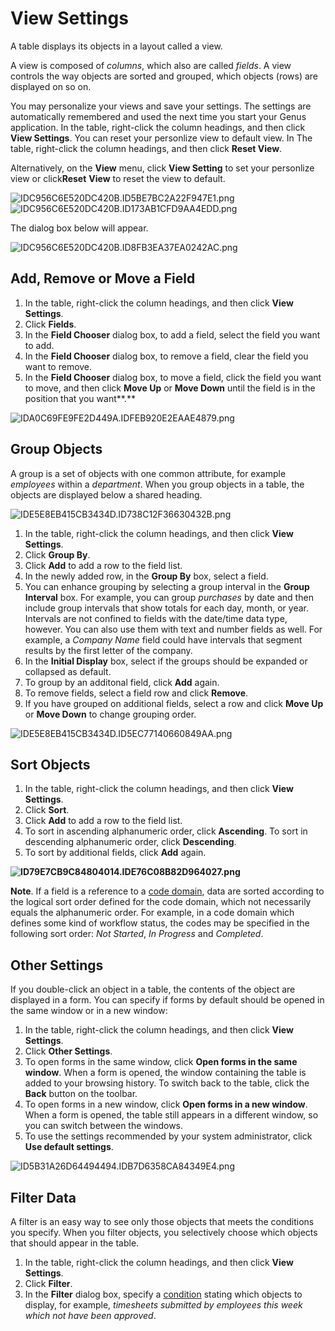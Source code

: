 # View Settings

A table displays its objects in a layout called a view.

A view is composed of _columns_, which also are called _fields_. A view controls the way objects are sorted and grouped, which objects (rows) are displayed on so on.

You may personalize your views and save your settings. The settings are automatically remembered and used the next time you start your Genus application. In the table, right-click the column headings, and then click **View Settings**. You can reset your personlize view to default view. In The table, right-click the column headings, and then click **Reset View**.

Alternatively, on the **View** menu, click **View Setting** to set your personlize view or click**Reset** **View** to reset the view to default.

![IDC956C6E520DC420B.ID5BE7BC2A22F947E1.png](media/IDC956C6E520DC420B.ID5BE7BC2A22F947E1.png) ![IDC956C6E520DC420B.ID173AB1CFD9AA4EDD.png](media/IDC956C6E520DC420B.ID173AB1CFD9AA4EDD.png)

The dialog box below will appear.

![IDC956C6E520DC420B.ID8FB3EA37EA0242AC.png](media/IDC956C6E520DC420B.ID8FB3EA37EA0242AC.png)


## Add, Remove or Move a Field <a name="add-remove-or-move-a-field"/>

1.  In the table, right-click the column headings, and then click **View Settings**.
2.  Click **Fields**.
3.  In the **Field Chooser** dialog box, to add a field, select the field you want to add.
4.  In the **Field Chooser** dialog box, to remove a field, clear the field you want to remove.
5.  In the **Field Chooser** dialog box, to move a field, click the field you want to move, and then click **Move Up** or **Move Down** until the field is in the position that you want**.**

![IDA0C69FE9FE2D449A.IDFEB920E2EAAE4879.png](media/IDA0C69FE9FE2D449A.IDFEB920E2EAAE4879.png)



## Group Objects

A group is a set of objects with one common attribute, for example _employees_ within a _department_. When you group objects in a table, the objects are displayed below a shared heading.

![IDE5E8EB415CB3434D.ID738C12F36630432B.png](media/IDE5E8EB415CB3434D.ID738C12F36630432B.png)

1.  In the table, right-click the column headings, and then click **View Settings**.
2.  Click **Group By**.
3.  Click **Add** to add a row to the field list.
4.  In the newly added row, in the **Group By** box, select a field.
5.  You can enhance grouping by selecting a group interval in the **Group Interval** box. For example, you can group _purchases_ by date and then include group intervals that show totals for each day, month, or year. Intervals are not confined to fields with the date/time data type, however. You can also use them with text and number fields as well. For example, a _Company Name_ field could have intervals that segment results by the first letter of the company.
6.  In the **Initial Display** box, select if the groups should be expanded or collapsed as default.
7.  To group by an additonal field, click **Add** again.
8.  To remove fields, select a field row and click **Remove**.
9.  If you have grouped on additional fields, select a row and click **Move Up** or **Move Down** to change grouping order.

![IDE5E8EB415CB3434D.ID5EC77140660849AA.png](media/IDE5E8EB415CB3434D.ID5EC77140660849AA.png)



## Sort Objects

1.  In the table, right-click the column headings, and then click **View Settings**.
2.  Click **Sort**.
3.  Click **Add** to add a row to the field list.
4.  To sort in ascending alphanumeric order, click **Ascending**. To sort in descending alphanumeric order, click **Descending**.
5.  To sort by additional fields, click **Add** again.

**![ID79E7CB9C84804014.IDE76C08B82D964027.png](media/ID79E7CB9C84804014.IDE76C08B82D964027.png)**

**Note**. If a field is a reference to a [code domain](../../../../terminology.md), data are sorted according to the logical sort order defined for the code domain, which not necessarily equals the alphanumeric order. For example, in a code domain which defines some kind of workflow status, the codes may be specified in the following sort order: _Not Started_, _In Progress_ and _Completed_.



## Other Settings

If you double-click an object in a table, the contents of the object are displayed in a form. You can specify if forms by default should be opened in the same window or in a new window:

1.  In the table, right-click the column headings, and then click **View Settings**.
2.  Click **Other Settings**.
3.  To open forms in the same window, click **Open forms in the same window**. When a form is opened, the window containing the table is added to your browsing history. To switch back to the table, click the **Back** button on the toolbar.
4.  To open forms in a new window, click **Open forms in a new window**. When a form is opened, the table still appears in a different window, so you can switch between the windows.
5.  To use the settings recommended by your system administrator, click **Use default settings**.

![ID5B31A26D64494494.IDB7D6358CA84349E4.png](media/ID5B31A26D64494494.IDB7D6358CA84349E4.png)



## Filter Data

A filter is an easy way to see only those objects that meets the conditions you specify. When you filter objects, you selectively choose which objects that should appear in the table.

1.  In the table, right-click the column headings, and then click **View Settings**.
2.  Click **Filter**.
3.  In the **Filter** dialog box, specify a [condition](../../../../developers/defining-an-app-model/common-concepts/conditions/index.md "Conditions") stating which objects to display, for example, _timesheets submitted by employees this week which not have been approved_.

